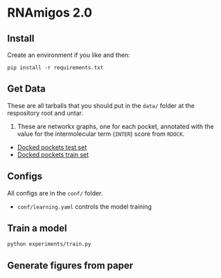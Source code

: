 # RNAmigos 2.0

## Install

Create an environment if you like and then:

`pip install -r requirements.txt`

## Get Data

These are all tarballs that you should put in the `data/` folder at the respository root and untar.

1. These are networkx graphs, one for each pocket, annotated with the value for the intermolecular term (`INTER`) score from `RDOCK`.

* [Docked pockets test set](https://drive.proton.me/urls/RSZ2V97TXG#z06rtSrHNGxU)
* [Docked pockets train set](https://drive.proton.me/urls/RSZ2V97TXG#z06rtSrHNGxU)


## Configs

All configs are in the `conf/` folder.

* `conf/learning.yaml` controls the model training

## Train a model

```
python experiments/train.py
```


## Generate figures from paper



